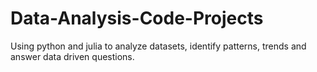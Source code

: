 # Data-Analysis-Code-Projects
Using python and julia to analyze datasets, identify patterns, trends and answer data driven questions.
